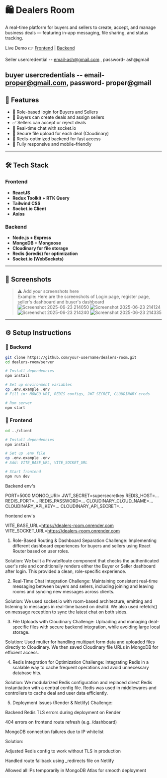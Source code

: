 # 🛍️ Dealers Room

A real-time platform for buyers and sellers to create, accept, and manage business deals — featuring in-app messaging, file sharing, and status tracking.

Live Demo 👉 [Frontend](https://glittering-faun-4f98bc.netlify.app/) | [Backend](https://dealers-room.onrender.com)

Seller usercredential -- email-ash@gmail.com , password- ash@gmail

buyer usercredentials -- email- proper@gmail.com, password- proper@gmail
---

## 🚀 Features

- 🔐 Role-based login for Buyers and Sellers
- 📄 Buyers can create deals and assign sellers
- ✅ Sellers can accept or reject deals
- 💬 Real-time chat with socket.io
- 📎 Secure file upload for each deal (Cloudinary)
- 🧠 Redis-optimized backend for fast access
- 📱 Fully responsive and mobile-friendly

---

## 🛠️ Tech Stack

### Frontend
- **ReactJS**
- **Redux Toolkit + RTK Query**
- **Tailwind CSS**
- **Socket.io Client**
- **Axios**

### Backend
- **Node.js + Express**
- **MongoDB + Mongoose**
- **Cloudinary for file storage**
- **Redis (ioredis) for optimization**
- **Socket.io (WebSockets)**

---

## 📸 Screenshots

> ⚠️ Add your screenshots here  
Example:
Here are the screenshots of Login page, register page, seller's dashboard and buyer's dashboard
![Screenshot 2025-06-23 214050](https://github.com/user-attachments/assets/cf91ac89-81ca-4f4b-83fc-716eb056c87e)
![Screenshot 2025-06-23 214124](https://github.com/user-attachments/assets/4645ec63-1f3c-41a5-bb4a-a478aba49588)
![Screenshot 2025-06-23 214240](https://github.com/user-attachments/assets/2f5aadf4-0696-4881-99b6-0b792ab81de0)
![Screenshot 2025-06-23 214335](https://github.com/user-attachments/assets/1ce7fa53-317b-49ad-9619-b2237eb4dfb6)


---

## ⚙️ Setup Instructions

### 🔧 Backend

```bash
git clone https://github.com/your-username/dealers-room.git
cd dealers-room/server

# Install dependencies
npm install

# Set up environment variables
cp .env.example .env
# Fill in: MONGO_URI, REDIS configs, JWT_SECRET, CLOUDINARY creds

# Run server
npm start
```

### 🔧 Frontend
```bash
cd ../client

# Install dependencies
npm install

# Set up .env file
cp .env.example .env
# Add: VITE_BASE_URL, VITE_SOCKET_URL

# Start frontend
npm run dev
```

Backend env's

PORT=5000
MONGO_URI=<your-mongo-uri>
JWT_SECRET=supersecretkey
REDIS_HOST=...
REDIS_PORT=...
REDIS_PASSWORD=...
CLOUDINARY_CLOUD_NAME=...
CLOUDINARY_API_KEY=...
CLOUDINARY_API_SECRET=...


frontend env's

VITE_BASE_URL=https://dealers-room.onrender.com
VITE_SOCKET_URL=https://dealers-room.onrender.com


1. Role-Based Routing & Dashboard Separation
Challenge:
Implementing different dashboard experiences for buyers and sellers using React Router based on user roles.

Solution:
We built a PrivateRoute component that checks the authenticated user's role and conditionally renders either the Buyer or Seller dashboard after login. This provided a clean, role-specific experience.

2. Real-Time Chat Integration
Challenge:
Maintaining consistent real-time messaging between buyers and sellers, including joining and leaving rooms and syncing new messages across clients.

Solution:
We used socket.io with room-based architecture, emitting and listening to messages in real-time based on dealId. We also used refetch() on message reception to sync the latest chat on both sides.

3. File Uploads with Cloudinary
Challenge:
Uploading and managing deal-specific files with secure backend integration, while avoiding large local storage.

Solution:
Used multer for handling multipart form data and uploaded files directly to Cloudinary. We then saved Cloudinary file URLs in MongoDB for efficient access.

4. Redis Integration for Optimization
Challenge:
Integrating Redis in a scalable way to cache frequent operations and avoid unnecessary database hits.

Solution:
We modularized Redis configuration and replaced direct Redis instantiation with a central config file. Redis was used in middlewares and controllers to cache deal and user data efficiently.

5. Deployment Issues (Render & Netlify)
Challenge:

Backend Redis TLS errors during deployment on Render

404 errors on frontend route refresh (e.g. /dashboard)

MongoDB connection failures due to IP whitelist

Solution:

Adjusted Redis config to work without TLS in production

Handled route fallback using _redirects file on Netlify

Allowed all IPs temporarily in MongoDB Atlas for smooth deployment




